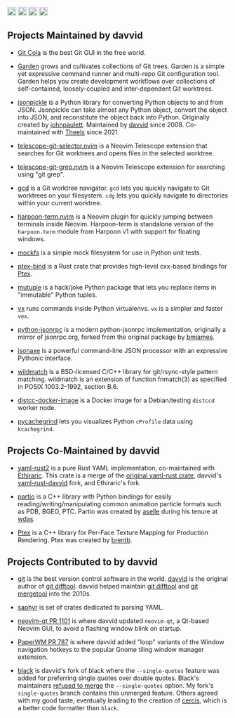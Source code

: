 <p align="left">
  <a href="https://github.com/davvid"><img height="20" src="https://img.shields.io/github/followers/davvid?label=follow&logo=github&style=flat" /></a>
  <a href="https://gitstar-ranking.com/davvid"><img height="20" src="https://img.shields.io/endpoint?label=star ranking&logo=github&style=flat&url=https%3A%2F%2Fgitstar-ranking.com%2Fusers%2Fdavvid%2Fshields" /></a>
  <a href="https://gitstar-ranking.com/git-cola"><img height="20" src="https://img.shields.io/endpoint?label=star ranking&logo=github&style=flat&url=https%3A%2F%2Fgitstar-ranking.com%2Fusers%2Fgit-cola%2Fshields" /></a>
  <a href="https://gitstar-ranking.com/jsonpickle"><img height="20" src="https://img.shields.io/endpoint?label=star ranking&logo=github&style=flat&url=https%3A%2F%2Fgitstar-ranking.com%2Fusers%2Fjsonpickle%2Fshields" /></a>
</p>

## Projects Maintained by davvid

* [Git Cola](https;//github.com/git-cola/git-cola) is the best Git GUI in the free world.

* [Garden](https://github.com/garden-rs/garden) grows and cultivates collections of Git trees.
Garden is a simple yet expressive command runner and multi-repo Git configuration tool.
Garden helps you create development workflows over collections of self-contained,
loosely-coupled and inter-dependent Git worktrees.

* [jsonpickle](https://github.com/jsonpickle/jsonpicle) is a Python library for
converting Python objects to and from JSON. Jsonpickle can take almost any Python
object, convert the object into JSON, and reconstitute the object back into Python.
Originally created by [johnpaulett](https://github.com/johnpaulett).
Maintained by [davvid](https://github.com/davvid) since 2008.
Co-maintained with [Theelx](https://github.com/Theelx) since 2021.

* [telescope-git-selector.nvim](https://github.com/davvid/telescope-git-selector.nvim)
is a Neovim Telescope extension that searches for Git worktrees and opens files in the
selected worktree.

* [telescope-git-grep.nvim](https://github.com/davvid/telescope-git-grep.nvim) is a
Neovim Telescope extension for searching using "git grep".

* [gcd](https://github.com/davvid/gcd) is a Git worktree navigator.
`gcd` lets you quickly navigate to Git worktrees on your filesystem.
`cdg` lets you quickly navigate to directories within your current worktree.

* [harpoon-term.nvim](https://github.com/davvid/harpoon-term.nvim) is a Neovim plugin
for quickly jumping between terminals inside Neovim. Harpoon-term is standalone version
of the `harpoon.term` module from Harpoon v1 with support for floating windows.

* [mockfs](https://github.com/mockfs/mockfs) is a simple mock filesystem for use in
Python unit tests.

* [ptex-bind](https://github.com/vfx-rs/ptex-bind) is a Rust crate that provides
high-level cxx-based bindings for [Ptex](https://github.com/wdas/ptex).

* [mutuple](https://github.com/davvid/mutuple) is a hack/joke Python package
that lets you replace items in "immutable" Python tuples.

* [vx](https://github.com/davvid/vx) runs commands inside Python virtualenvs.
`vx` is a simpler and faster `vex`.

* [python-jsonrpc](https://github.com/davvid/python-jsonrpc) is a modern python-jsonrpc
implementation, originally a mirror of jsonrpc.org, forked from the original package
by [bmjames](https://github.com/bmjames).

* [jsonaxe](https://github.com/davvid/jsonaxe) is a powerful command-line JSON processor
with an expressive Pythonic interface.

* [wildmatch](https://github.com/davvid/wildmatch) is a BSD-licensed C/C++ library for
git/rsync-style pattern matching. wildmatch is an extension of function fnmatch(3) as
specified in POSIX 1003.2-1992, section B.6.

* [distcc-docker-image](https://github.com/davvid/distcc-docker-image) is a Docker image
for a Debian/testing `distccd` worker node.

* [pycachegrind](https://github.com/davvid/pycachegrind) lets you visualizes Python
`cProfile` data using `kcachegrind`.


## Projects Co-Maintained by davvid

* [yaml-rust2](https://github.com/Ethiraric/yaml-rust2) is a pure Rust YAML implementation,
co-maintained with [Ethiraric](https://github.com/Ethiraric). This crate is a merge of
the [original yaml-rust crate](https://crates.io/crates/yaml-rust),
davvid's [yaml-rust-davvid](https://crates.io/crates/yaml-rust-davvid) fork, and Ethiraric's fork.

* [partio](https://github.com/wdas/partio) is a C++ library with Python bindings for
easily reading/writing/manipulating common animation particle formats such as PDB, BGEO,
PTC. Partio was created by [aselle](https://github.com/aselle) during his tenure at
[wdas](https://github.com/wdas).

* [Ptex](https://github.com/wdas/ptex) is a C++ library for Per-Face Texture Mapping for
Production Rendering. Ptex was created by [brentb](https://github.com/brentb).


## Projects Contributed to by davvid

* [git](https://github.com/git/git) is the best version control software in the world.
[davvid](https://github.com/davvid) is the original author of
[git difftool](https://public-inbox.org/git/20081226013021.GA15414@gmail.com/).
davvid helped maintain [git difftool](https://git-scm.com/docs/git-mergetool) and
[git mergetool](https://git-scm.com/docs/git-mergetool) into the 2010s.

* [saphyr](https://github.com/saphyr-rs/saphyr/) is set of crates dedicated to parsing YAML.

* [neovim-qt PR 1101](https://github.com/equalsraf/neovim-qt/pull/1101) is where davvid
updated `neovim-qt`, a Qt-based Neovim GUI, to avoid a flashing window blink on startup.

* [PaperWM PR 787](https://github.com/paperwm/PaperWM/pull/787) is where davvid added
"loop" variants of the Window navigation hotkeys to the popular Gnome tiling window
manager extension.

* [black](https://github.com/davvid/black) is davvid's fork of black where the
`--single-quotes` feature was added for preferring single quotes over double quotes.
Black's maintainers [refused to merge](https://github.com/psf/black/pull/633) the
`--single-quotes` option. My fork's `single-quotes` branch contains this unmerged feature.
Others agreed with my good taste, eventually leading to the creation of
[cercis](https://github.com/jsh9/cercis), which is a better code formatter than `black`.
